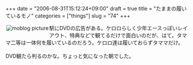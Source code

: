 +++
date = "2006-08-31T15:12:24+09:00"
draft = true
title = "たままの履いているモノ"
categories = ["things"]
slug = "74"
+++

<a href="https://keruru.net/images/44f67dc7f2b5b-img057.jpg" rel="lightbox" ><img src="https://keruru.net/images/44f67dc7f2b5b-thumb_img057.jpg" alt="moblog picture" title="moblogPicture" border="0" valign="top" align="left" vspace="2" hspace="2" /></a>
<!-- bodytext -->
駅にDVDの広告がある。ケロロらしく少年エースっぽいレイアウト、特典などで観てるだけで面白いのだが、はて。タママ二等は一体何を履いているのだろう。ケロロ達は履いておらずタママだけ。<br /><br />DVD観たら判るのかな。ちょっと気になった朝でした。<br /><br />
<!-- bodytext end -->

